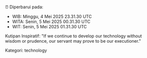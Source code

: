 ⏰ Diperbarui pada:
- WIB: Minggu, 4 Mei 2025 23.31.30 UTC
- WITA: Senin, 5 Mei 2025 00.31.30 UTC
- WIT: Senin, 5 Mei 2025 01.31.30 UTC

Kutipan Inspiratif:
"If we continue to develop our technology without wisdom or prudence, our servant may prove to be our executioner."


Kategori: technology

